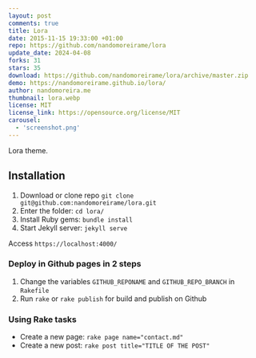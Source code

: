 ```yaml
---
layout: post
comments: true
title: Lora
date: 2015-11-15 19:33:00 +01:00
repo: https://github.com/nandomoreirame/lora
update_date: 2024-04-08
forks: 31
stars: 35
download: https://github.com/nandomoreirame/lora/archive/master.zip
demo: https://nandomoreirame.github.io/lora/
author: nandomoreira.me
thumbnail: lora.webp
license: MIT
license_link: https://opensource.org/license/MIT
carousel:
  - 'screenshot.png'
---
```


Lora theme.

## Installation

1. Download or clone repo `git clone git@github.com:nandomoreirame/lora.git`
2. Enter the folder: `cd lora/`
3. Install Ruby gems: `bundle install`
4. Start Jekyll server: `jekyll serve`

Access `https://localhost:4000/`

### Deploy in Github pages in 2 steps

1. Change the variables `GITHUB_REPONAME` and `GITHUB_REPO_BRANCH` in
  `Rakefile`
2. Run `rake` or `rake publish` for build and publish on Github

### Using Rake tasks

* Create a new page: `rake page name="contact.md"`
* Create a new post: `rake post title="TITLE OF THE POST"`

